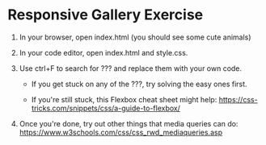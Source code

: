 # Responsive Gallery Exercise

1. In your browser, open index.html (you should see some cute animals)

2. In your code editor, open index.html and style.css.

3. Use ctrl+F to search for ??? and replace them with your own code.

    - If you get stuck on any of the ???, try solving the easy ones first.

    - If you're still stuck, this Flexbox cheat sheet might help:
      https://css-tricks.com/snippets/css/a-guide-to-flexbox/
      
4. Once you're done, try out other things that media queries can do:
https://www.w3schools.com/css/css_rwd_mediaqueries.asp